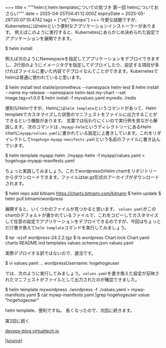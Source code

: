 +++
title = """helmとhelm templateについての気づき 第一回 helmについておさらい"""
date = 2025-04-25T04:41:12.000Z
expiryDate = 2025-05-28T20:07:10.474Z
tags = ["vtj","devops"]
+++
今更な話題ですが、Kubernetesにはhelmという便利なアプリケーションインストーラーがあります。 例えばこのように実行すると、Kubernetesにあらかじめ決められた設定でアプリケーションを展開できます。

$ helm install <app-package>

例えば次のようにNamespaceを指定してアプリケーションをデプロイできますし、2行目のようにイメージタグを指定してデプロイしたり、設定する項目が多ければファイルに書いた内容でデプロイなんてことができます。Kubernetesでhelmは普通に使われていると思います。

$ helm install test stable/prometheus --namespace helm-test
$ helm install --name my-release --namespace helm-test my-chart --set image.tag=v1.0.0
$ helm install -f myvalues.yaml myredis ./redis

便利なHelmですが、Helmには`helm template`というコマンドがあって、Helm templateでカスタマイズした状態のマニフェストをファイルに出力することができるという機能があります。 言葉では伝わりにくいので実行例を見ながら解説します。 次のコマンドは`./myapp-helm`というディレクトリーにあるHelm chartに`myapp/values.yaml`に書かれている設定に上書きしています。これをリダイレクトして`hogehuga-myapp-manifests.yaml`という名前のファイルに書き込んでいます。

$ helm template myapp-helm ./myapp-helm -f myapp/values.yaml > hogehuga-myapp-manifests.yaml 

ちょっと実践してみましょう。これでwordpressのHelm chartをリポジトリーからダウンロードできます。ファイルはtar.gz形式のアーカイブがダウンロードされます。

$ helm repo add bitnami https://charts.bitnami.com/bitnami
$ helm update
$ helm pull bitnami/wordpress 

展開すると、いくつかのファイルが見つかると思います。 `values.yaml`がこのchartのデフォルトが書かれているファイルで、これをコピーしてカスタマイズして任意の設定でアプリケーションをデプロイできるのですが、今回はちょっとだけ書き換えて`helm template`コマンドを実行してみましょう。

$ tar -xzvf wordpress-24.2.2.tgz
$ ls wordpress
Chart.lock      Chart.yaml      charts          README.md       templates       values.schema.json  values.yaml

実際デプロイする訳ではないので、適当です。

$ vi values.yaml
...
wordpressUsername: hogehogeuser

では、次のように実行してみましょう。`values.yaml`を書き換えた設定が反映されたマニフェストがファイルとして出力されたのが確認できました。

$ helm template mywordpress ./wordpress -f ./values.yaml > mywp-manifests.yaml 
$ cat mywp-manifests.yaml |grep hogehogeuser
              value: "hogehogeuser"

helm template、便利ですね。 長くなったので、次回に続きます。

第2回に続く

[devops-blog.virtualtech.jp](https://devops-blog.virtualtech.jp/entry/20250428/1745804180)

[[source]](https://devops-blog.virtualtech.jp/entry/20250425/1745556072)
